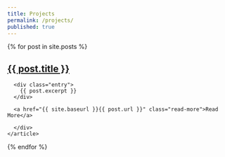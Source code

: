 ```yaml
---
title: Projects
permalink: /projects/
published: true
---
```

<div class="posts">
  {% for post in site.posts %}
    <article class="post">
<div>
      <h1><a href="{{ site.baseurl }}{{ post.url }}">{{ post.title }}</a></h1>

      <div class="entry">
        {{ post.excerpt }}
      </div>

      <a href="{{ site.baseurl }}{{ post.url }}" class="read-more">Read More</a>
      
      </div>
    </article>
  {% endfor %}
</div>
